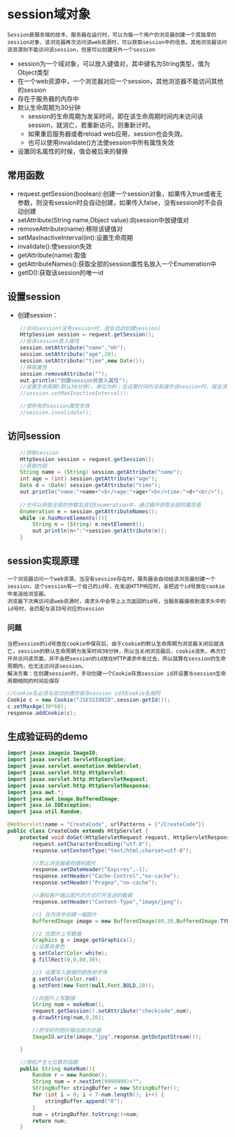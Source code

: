# session域对象
    Session是服务端的技术，服务器在运行时，可以为每一个用户的浏览器创建一个其独享的session对象，该浏览器再次访问该web资源时，可以获取session中的信息。其他浏览器访问该资源则不能访问该session，但是可以创建另外一个session
* session为一个域对象，可以放入键值对，其中键名为String类型，值为Object类型
* 在一个web资源中，一个浏览器对应一个session，其他浏览器不能访问其他的session
* 存在于服务器的内存中
* 默认生命周期为30分钟
    * session的生命周期为发呆时间，即在该生命周期时间内未访问该session，就消亡，若重新访问，则重新计时。
    * 如果重启服务器或者reload web应用，session也会失效。
    * 也可以使用invalidate()方法使session中所有属性失效
* 设置同名属性的时候，值会被后来的替换

## 常用函数
* request.getSession(boolean):创建一个session对象，如果传入true或者无参数，则没有session时会自动创建，如果传入false，没有session时不会自动创建
* setAttribute(String name,Object value):向session中放键值对
* removeAttribute(name):移除该键值对
* setMaxInactiveInterval(int):设置生命周期
* invalidate():使session失效
* getAttribute(name):取值
* getAttributeNames():获取全部的session属性名放入一个Enumeration中
* getID():获取该session的唯一id

## 设置session
* 创建session：
```java
    //访问session(没有session时，就会自动创建session)
    HttpSession session = request.getSession();
    //给该session放入属性
    session.setAttribute("name","mh");
    session.setAttribute("age",20);
    session.setAttribute("time",new Date());
    //移除属性
    session.removeAttribute("");
    out.println("创建session并放入属性");
    //设置生命周期(默认30分钟)，单位为秒；当设置时间内没有操作该session时，就会消亡
    //session.setMaxInactiveInterval();

    //使所有的session属性失效
    //session.invalidate();
```

## 访问session
```java
    //获取session
    HttpSession session = request.getSession();
    //获取内容
    String name = (String) session.getAttribute("name");
    int age = (int) session.getAttribute("age");
    Date d = (Date) session.getAttribute("time");
    out.println("name:"+name+"<br/>age:"+age+"<br/>time:"+d+"<br/>");
    
    //也可以获取全部的参数名放在Enumeration中，通过循环获取全部的属性值
    Enumeration e = session.getAttributeNames();
    while (e.hasMoreElements()){
        String n = (String) e.nextElement();
        out.println(n+":"+session.getAttribute(n));
    }
```

## session实现原理
    一个浏览器访问一个web资源，当没有session存在时，服务器会自动给该浏览器创建一个session，这个session有一个自己的id号，在发送HTTP响应时，会把这个id号放在cookie中发送给浏览器。
    浏览器下次再访问该web资源时，请求头中会带上上次返回的id号，当服务器接收到请求头中的id号时，会匹配与该ID号对应的session
### 问题
    当把session的id号放在cookie中保存后，由于cookie的默认生命周期为浏览器关闭后就消亡，session的默认生命周期为发呆时间30分钟，所以当关闭浏览器后，cookie消失，再次打开并访问该页面，并不会把session的id放在HTTP请求中发过去，所以就算在session的生命周期内，也无法访问该session。
    解决方案：在创建session时，手动创建一个Cookie存放session id并设置与session生命周期相同的时间后保存
```java
//Cookie名必须与自动创建的保存session id的Cookie名相同
Cookie c = new Cookie("JSESSIONID",session.getId());
c.setMaxAge(30*60);
response.addCookie(c);
```


## 生成验证码的demo
```java
import javax.imageio.ImageIO;
import javax.servlet.ServletException;
import javax.servlet.annotation.WebServlet;
import javax.servlet.http.HttpServlet;
import javax.servlet.http.HttpServletRequest;
import javax.servlet.http.HttpServletResponse;
import java.awt.*;
import java.awt.image.BufferedImage;
import java.io.IOException;
import java.util.Random;

@WebServlet(name = "CreateCode", urlPatterns = {"/CreateCode"})
public class CreateCode extends HttpServlet {
    protected void doGet(HttpServletRequest request, HttpServletResponse response) throws ServletException, IOException {
        request.setCharacterEncoding("utf-8");
        response.setContentType("text/html;charset=utf-8");

        //禁止浏览器缓存随机图片
        response.setDateHeader("Expires",-1);
        response.setHeader("Cache-Control","no-cache");
        response.setHeader("Pragma","no-cache");

        //通知客户端以图片的方式打开发送的数据
        response.setHeader("Content-Type","image/jpeg");

        //1 在内存中创建一幅图片
        BufferedImage image = new BufferedImage(80,30,BufferedImage.TYPE_INT_RGB);

        //2 在图片上写数据
        Graphics g = image.getGraphics();
        //设置背景色
        g.setColor(Color.white);
        g.fillRect(0,0,80,30);

        //3 设置写入数据的颜色和字体
        g.setColor(Color.red);
        g.setFont(new Font(null,Font.BOLD,20));

        //向图片上写数据
        String num = makeNum();
        request.getSession().setAttribute("checkcode",num);
        g.drawString(num,0,20);

        //把写好的图片输出给浏览器
        ImageIO.write(image,"jpg",response.getOutputStream());

    }

    //随机产生七位数的函数
    public String makeNum(){
        Random r = new Random();
        String num = r.nextInt(9999999)+"";
        StringBuffer stringBuffer = new StringBuffer();
        for (int i = 0; i < 7-num.length(); i++) {
            stringBuffer.append("0");
        }
        num = stringBuffer.toString()+num;
        return num;
    }
```